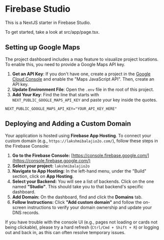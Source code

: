 # Firebase Studio

This is a NextJS starter in Firebase Studio.

To get started, take a look at src/app/page.tsx.

## Setting up Google Maps

The project dashboard includes a map feature to visualize project locations. To enable this, you need to provide a Google Maps API key.

1.  **Get an API Key**: If you don't have one, create a project in the [Google Cloud Console](https://console.cloud.google.com/) and enable the "Maps JavaScript API". Then, create an API key.
2.  **Update Environment File**: Open the `.env` file in the root of this project.
3.  **Add Your Key**: Find the line that starts with `NEXT_PUBLIC_GOOGLE_MAPS_API_KEY` and paste your key inside the quotes.

```
NEXT_PUBLIC_GOOGLE_MAPS_API_KEY="YOUR_API_KEY_HERE"
```

## Deploying and Adding a Custom Domain

Your application is hosted using **Firebase App Hosting**. To connect your custom domain (e.g., `https://lakshmibalajio2o.com/`), follow these steps in the Firebase Console:

1.  **Go to the Firebase Console:** [https://console.firebase.google.com/](https://console.firebase.google.com/)
2.  **Select your project:** `lakshmibalajio2o`
3.  **Navigate to App Hosting:** In the left-hand menu, under the "Build" section, click on **App Hosting**.
4.  **Select your Backend:** You will see a list of backends. Click on the one named **"Studio"**. This should take you to that backend's specific dashboard.
5.  **Add Domain:** On the dashboard, find and click the **Domains** tab.
6.  **Follow Instructions:** Click **"Add custom domain"** and follow the on-screen instructions to verify your domain ownership and update your DNS records.

If you have trouble with the console UI (e.g., pages not loading or cards not being clickable), please try a hard refresh (`Ctrl/Cmd + Shift + R`) or logging out and back in, as this can often resolve temporary issues.
